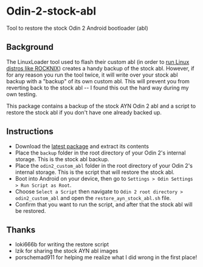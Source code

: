 # Odin-2-stock-abl
Tool to restore the stock Odin 2 Android bootloader (abl)

## Background
The LinuxLoader tool used to flash their custom abl (in order to [run Linux distros like ROCKNIX](https://retrogamecorps.com/2025/03/03/linux-on-the-odin-2-rocknix-guide/)) creates a handy backup of the stock abl.  However, if for any reason you run the tool twice, it will write over your stock abl backup with a "backup" of its own custom abl.  This will prevent you from reverting back to the stock abl -- I found this out the hard way during my own testing.

This package contains a backup of the stock AYN Odin 2 abl and a script to restore the stock abl if you don't have one already backed up.

## Instructions
- Download the [latest package](https://github.com/retrogamecorps/Odin-2-stock-abl/archive/refs/heads/main.zip) and extract its contents
- Place the `backup` folder in the root directory of your Odin 2's internal storage.  This is the stock abl backup.
- Place the `odin2_custom_abl` folder in the root directory of your Odin 2's internal storage.  This is the script that will restore the stock abl.
- Boot into Android on your device, then go to `Settings > Odin Settings > Run Script as Root`.  
- Choose `Select a Script` then navigate to `Odin 2 root directory > odin2_custom_abl` and open the `restore_ayn_stock_abl.sh` file.
- Confirm that you want to run the script, and after that the stock abl will be restored.

## Thanks
- loki666b for writing the restore script
- lzik for sharing the stock AYN abl images
- porschemad911 for helping me realize what I did wrong in the first place!
